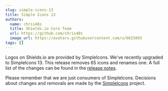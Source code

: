 ```yaml
---
slug: simple-icons-13
title: Simple Icons 13
authors:
  name: chris48s
  title: Shields.io Core Team
  url: https://github.com/chris48s
  image_url: https://avatars.githubusercontent.com/u/6025893
tags: []
---
```


Logos on Shields.io are provided by SimpleIcons. We've recently upgraded to SimpleIcons 13. This release removes 65 icons and renames one. A full list of the changes can be found in the [release notes](https://github.com/simple-icons/simple-icons/releases/tag/13.0.0).

Please remember that we are just consumers of SimpleIcons. Decisions about changes and removals are made by the [SimpleIcons](https://github.com/simple-icons/simple-icons) project.
